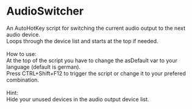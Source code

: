 # AudioSwitcher
An AutoHotKey script for switching the current audio output to the next audio device.
<br>
Loops through the device list and starts at the top if needed.<br>
<br>
How to use:<br>
At the top of the script you have to change the asDefault var to your language (default is german).<br>
Press CTRL+Shift+F12 to trigger the script or change it to your prefered combination.<br>
<br>
Hint:<br>
Hide your unused devices in the audio output device list.
